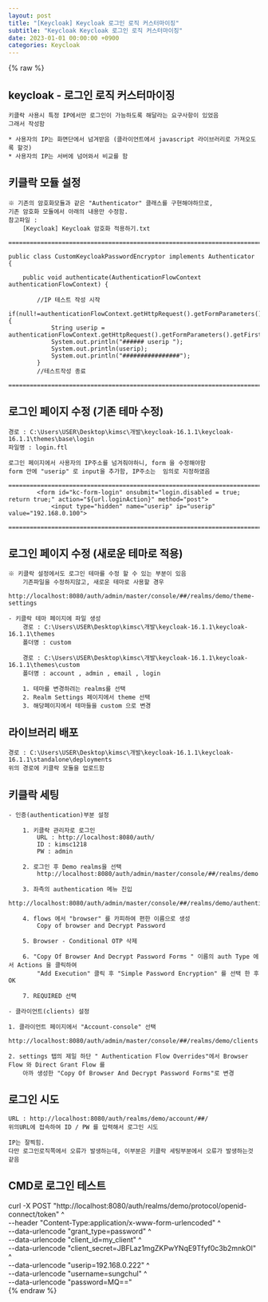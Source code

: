 ```yaml
---  
layout: post  
title: "[Keycloak] Keycloak 로그인 로직 커스터마이징"  
subtitle: "Keycloak Keycloak 로그인 로직 커스터마이징"  
date: 2023-01-01 00:00:00 +0900  
categories: Keycloak  
---  
```

{% raw %}  
## keycloak - 로그인 로직 커스터마이징  
  
	키클락 사용시 특정 IP에서만 로그인이 가능하도록 해달라는 요구사항이 있었음  
	그래서 작성함  
  
	* 사용자의 IP는 화면단에서 넘겨받음 (클라이언트에서 javascript 라이브러리로 가져오도록 할것)  
	* 사용자의 IP는 서버에 넘어와서 비교를 함  
  
## 키클락 모듈 설정  
	※ 기존의 암호화모듈과 같은 "Authenticator" 클래스를 구현해야하므로,  
	기존 암호화 모듈에서 아래의 내용만 수정함.  
	참고파일 :  
		[Keycloak] Keycloak 암호화 적용하기.txt  
  
	=================================================================================================================  
  
	public class CustomKeycloakPasswordEncryptor implements Authenticator {  
  
		public void authenticate(AuthenticationFlowContext authenticationFlowContext) {  
  
			//IP 테스트 작성 시작  
			if(null!=authenticationFlowContext.getHttpRequest().getFormParameters().getFirst("userip")){  
				String userip = authenticationFlowContext.getHttpRequest().getFormParameters().getFirst("userip").trim();  
				System.out.println("###### userip ");  
				System.out.println(userip);  
				System.out.println("################");  
			}  
			//테스트작성 종료  
  
	=================================================================================================================  
  
## 로그인 페이지 수정 (기존 테마 수정)  
  
	경로 : C:\Users\USER\Desktop\kimsc\개발\keycloak-16.1.1\keycloak-16.1.1\themes\base\login  
	파일명 : login.ftl  
  
	로그인 페이지에서 사용자의 IP주소를 넘겨줘야하니, form 을 수정해야함  
	form 안에 "userip" 로 input을 추가함, IP주소는  임의로 지정하였음  
  
	=================================================================================================================  
            <form id="kc-form-login" onsubmit="login.disabled = true; return true;" action="${url.loginAction}" method="post">  
				<input type="hidden" name="userip" ip="userip" value="192.168.0.100">  
  
	=================================================================================================================  
  
## 로그인 페이지 수정 (새로운 테마로 적용)  
  
	※ 키클락 설정에서도 로그인 테마를 수정 할 수 있는 부분이 있음  
		기존파일을 수정하지않고, 새로운 테마로 사용할 경우  
		http://localhost:8080/auth/admin/master/console/##/realms/demo/theme-settings  
  
	- 키클락 테마 페이지에 파일 생성  
		경로 : C:\Users\USER\Desktop\kimsc\개발\keycloak-16.1.1\keycloak-16.1.1\themes  
		폴더명 : custom  
  
		경로 : C:\Users\USER\Desktop\kimsc\개발\keycloak-16.1.1\keycloak-16.1.1\themes\custom  
		폴더명 : account , admin , email , login  
  
		1. 테마를 변경하려는 realms를 선택  
		2. Realm Settings 페이지에서 theme 선택  
		3. 해당페이지에서 테마들을 custom 으로 변경  
  
## 라이브러리 배포  
	경로 : C:\Users\USER\Desktop\kimsc\개발\keycloak-16.1.1\keycloak-16.1.1\standalone\deployments  
	위의 경로에 키클락 모듈을 업로드함  
  
## 키클락 세팅  
  
	- 인증(authentication)부분 설정  
  
		1. 키클락 관리자로 로그인  
			URL : http://localhost:8080/auth/  
			ID : kimsc1218  
			PW : admin  
  
		2. 로그인 후 Demo realms을 선택  
			http://localhost:8080/auth/admin/master/console/##/realms/demo  
  
		3. 좌측의 authentication 메뉴 진입  
			http://localhost:8080/auth/admin/master/console/##/realms/demo/authentication/flows  
  
		4. flows 에서 "browser" 를 카피하여 편한 이름으로 생성  
			Copy of browser and Decrypt Password  
  
		5. Browser - Conditional OTP 삭제  
  
		6. "Copy Of Browser And Decrypt Password Forms " 이름의 auth Type 에서 Actions 을 클릭하여  
			"Add Execution" 클릭 후 "Simple Password Encryption" 를 선택 한 후 OK  
  
		7. REQUIRED 선택  
  
	- 클라이언트(clients) 설정  
  
	1. 클라이언트 페이지에서 "Account-console" 선택  
		http://localhost:8080/auth/admin/master/console/##/realms/demo/clients  
  
	2. settings 탭의 제일 하단 " Authentication Flow Overrides"에서 Browser Flow 와 Direct Grant Flow 를  
		아까 생성한 "Copy Of Browser And Decrypt Password Forms"로 변경  
  
## 로그인 시도  
  
	URL : http://localhost:8080/auth/realms/demo/account/##/  
	위의URL에 접속하여 ID / PW 를 입력해서 로그인 시도  
  
	IP는 잘찍힘.  
	다만 로그인로직쪽에서 오류가 발생하는데, 이부분은 키클락 세팅부분에서 오류가 발생하는것 같음  
  
## CMD로 로그인 테스트  
  
curl -X POST "http://localhost:8080/auth/realms/demo/protocol/openid-connect/token" ^  
--header "Content-Type:application/x-www-form-urlencoded" ^  
--data-urlencode "grant_type=password" ^  
--data-urlencode "client_id=my_client" ^  
--data-urlencode "client_secret=JBFLaz1mgZKPwYNqE9Tfyf0c3b2mnkOl" ^  
--data-urlencode "userip=192.168.0.222" ^  
--data-urlencode "username=sungchul" ^  
--data-urlencode "password=MQ=="  
{% endraw %}